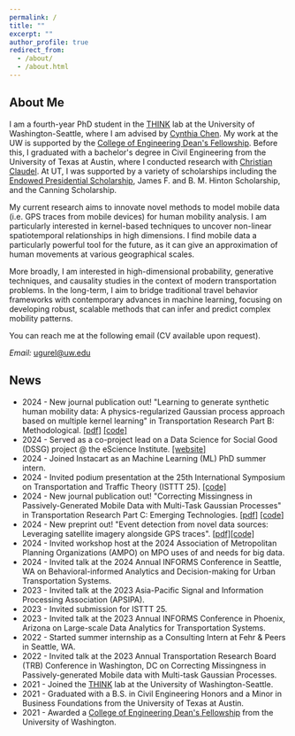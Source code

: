 ```yaml
---
permalink: /
title: ""
excerpt: ""
author_profile: true
redirect_from: 
  - /about/
  - /about.html
---
```


<!---
<p align="center">
  <img src="https://github.com/ekinugurel/ekinugurel.github.io/blob/master/images/ekin.jpg?raw=True" alt="Photo" style="width: 300px;"/> 
</p>
-->

## About Me

I am a fourth-year PhD student in the [THINK](https://sites.uw.edu/thinklab/) lab at the University of Washington-Seattle, where I am advised by [Cynthia Chen](https://www.ce.washington.edu/facultyfinder/cynthia-chen). My work at the UW is supported by the [College of Engineering Dean's Fellowship](https://www.engr.washington.edu/current/deans_scholarships#:~:text=field%20of%20study.-,To%20be%20eligible%20to%20apply%20for%20this%20fellowship%2C%20students%20must,coursework%20completed%20at%20the%20UW.). Before this, I graduated with a bachelor's degree in Civil Engineering from the University of Texas at Austin, where I conducted research with [Christian Claudel](https://www.caee.utexas.edu/people/faculty/faculty-directory/claudel). At UT, I was supported by a variety of scholarships including the [Endowed Presidential Scholarship](https://onestop.utexas.edu/scholarships/unrestricted-endowed-presidential-scholarship-ueps/), James F. and B. M. Hinton Scholarship, and the Canning Scholarship. 

My current research aims to innovate novel methods to model mobile data (i.e. GPS traces from mobile devices) for human mobility analysis. I am particularly interested in kernel-based techniques to uncover non-linear spatiotemporal relationships in high dimensions. I find mobile data a particularly powerful tool for the future, as it can give an approximation of human movements at various geographical scales. 

More broadly, I am interested in high-dimensional probability, generative techniques, and causality studies in the context of modern transportation problems. In the long-term, I aim to bridge traditional travel behavior frameworks with contemporary advances in machine learning, focusing on developing robust, scalable methods that can infer and predict complex mobility patterns.

You can reach me at the following email (CV available upon request).

*Email:* ugurel@uw.edu

## News
* 2024 - New journal publication out! "Learning to generate synthetic human mobility data: A physics-regularized Gaussian process approach based on multiple kernel learning" in Transportation Research Part B: Methodological. [[pdf]](https://www.sciencedirect.com/science/article/abs/pii/S0191261524001887) [[code]](https://github.com/ekinugurel/physics-regularized-MTGP)
* 2024 - Served as a co-project lead on a Data Science for Social Good (DSSG) project @ the eScience Institute. [[website]](https://dssg24-cf-fairness.github.io/website/)
* 2024 - Joined Instacart as an Machine Learning (ML) PhD summer intern.
* 2024 - Invited podium presentation at the 25th International Symposium on Transportation and Traffic Theory (ISTTT 25). [[code]](https://github.com/ekinugurel/physics-regularized-MTGP)
* 2024 - New journal publication out! "Correcting Missingness in Passively-Generated Mobile Data with Multi-Task Gaussian Processes" in Transportation Research Part C: Emerging Technologies. [[pdf]](https://www.sciencedirect.com/science/article/pii/S0968090X24000445) [[code]](https://github.com/ekinugurel/GPSImpute)
* 2024 - New preprint out! "Event detection from novel data sources: Leveraging satellite imagery alongside GPS traces". [[pdf]](https://arxiv.org/abs/2401.10890)[[code]](https://github.com/ekinugurel/SatMobFusion)
* 2024 - Invited workshop host at the 2024 Association of Metropolitan Planning Organizations (AMPO) on MPO uses of and needs for big data.
* 2024 - Invited talk at the 2024 Annual INFORMS Conference in Seattle, WA on Behavioral-informed Analytics and Decision-making for Urban Transportation Systems.
* 2023 - Invited talk at the 2023 Asia-Pacific Signal and Information Processing Association (APSIPA).
* 2023 - Invited submission for ISTTT 25.
* 2023 - Invited talk at the 2023 Annual INFORMS Conference in Phoenix, Arizona on Large-scale Data Analytics for Transportation Systems.
* 2022 - Started summer internship as a Consulting Intern at Fehr & Peers in Seattle, WA.
* 2022 - Invited talk at the 2023 Annual Transportation Research Board (TRB) Conference in Washington, DC on Correcting Missingness in Passively-generated Mobile data with Multi-task Gaussian Processes.
* 2021 - Joined the [THINK](https://sites.uw.edu/thinklab/) lab at the University of Washington-Seattle.
* 2021 - Graduated with a B.S. in Civil Engineering Honors and a Minor in Business Foundations from the University of Texas at Austin.
* 2021 - Awarded a [College of Engineering Dean's Fellowship](https://www.engr.washington.edu/current/deans_scholarships#:~:text=field%20of%20study.-,To%20be%20eligible%20to%20apply%20for%20this%20fellowship%2C%20students%20must,coursework%20completed%20at%20the%20UW.) from the University of Washington.
